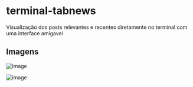 # terminal-tabnews

Visualização dos posts relevantes e recentes diretamente no terminal com uma interface amigavel

## Imagens

![image](https://raw.githubusercontent.com/smrsassa/terminal-tabnews/main/images/content.png)

![image](https://raw.githubusercontent.com/smrsassa/terminal-tabnews/main/images/postView.png)
